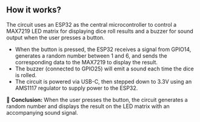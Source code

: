 ## How it works?

The circuit uses an ESP32 as the central microcontroller to control a MAX7219 LED matrix for displaying dice roll results and a buzzer for sound output when the user presses a button.  

- When the button is pressed, the ESP32 receives a signal from GPIO14, generates a random number between 1 and 6, and sends the corresponding data to the MAX7219 to display the result.  
- The buzzer (connected to GPIO25) will emit a sound each time the dice is rolled.  
- The circuit is powered via USB-C, then stepped down to 3.3V using an AMS1117 regulator to supply power to the ESP32.  

📌 **Conclusion:** When the user presses the button, the circuit generates a random number and displays the result on the LED matrix with an accompanying sound signal.
